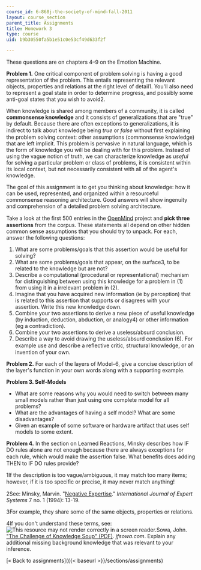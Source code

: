 ```yaml
---
course_id: 6-868j-the-society-of-mind-fall-2011
layout: course_section
parent_title: Assignments
title: Homework 3
type: course
uid: b9b30550fa5b1e51c0e53cf49d633f2f

---
```


These questions are on chapters 4–9 on the Emotion Machine.

**Problem 1.** One critical component of problem solving is having a good representation of the problem. This entails representing the relevant objects, properties and relations at the right level of detail1. You'll also need to represent a goal state in order to determine progress, and possibly some anti-goal states that you wish to avoid2.

When knowledge is shared among members of a community, it is called **commonsense knowledge** and it consists of generalizations that are "true" by default. Because there are often exceptions to generalizations, it is indirect to talk about knowledge being _true_ or _false_ without ﬁrst explaining the problem solving context: other assumptions (commonsense knowledge) that are left implicit. This problem is pervasive in natural language, which is the form of knowledge you will be dealing with for this problem. Instead of using the vague notion of truth, we can characterize knowledge as _useful_ for solving a particular problem or class of problems, it is consistent within its local context, but not necessarily consistent with all of the agent's knowledge.

The goal of this assignment is to get you thinking about knowledge: how it can be used, represented, and organized within a resourceful commonsense reasoning architecture. Good answers will show ingenuity and comprehension of a detailed problem solving architecture.

Take a look at the ﬁrst 500 entries in the [OpenMind](http://p2pfoundation.net/Open_Mind_Commons) project and **pick three assertions** from the corpus. These statements all depend on other hidden common sense assumptions that you should try to unpack. For each, answer the following questions:

1.  What are some problems/goals that this assertion would be useful for solving?
2.  What are some problems/goals that appear, on the surface3, to be related to the knowledge but are not?
3.  Describe a computational (procedural or representational) mechanism for distinguishing between using this knowledge for a problem in (1) from using it in a irrelevant problem in (2).
4.  Imagine that you have acquired new information (ie by perception) that is related to this assertion that supports or disagrees with your assertion. Write this new knowledge down.
5.  Combine your two assertions to derive a new piece of useful knowledge (by induction, deduction, abduction, or analogy4) or other information (eg a contradiction).
6.  Combine your two assertions to derive a useless/absurd conclusion.
7.  Describe a way to avoid drawing the useless/absurd conclusion (6). For example use and describe a reﬂective critic, structural knowledge, or an invention of your own.

**Problem 2.** For each of the layers of Model–6, give a concise description of the layer's function in your own words along with a supporting example.

**Problem 3. Self-Models**

*   What are some reasons why you would need to switch between many small models rather than just using one complete model for all problems?
*   What are the advantages of having a self model? What are some disadvantages?
*   Given an example of some software or hardware artifact that uses self models to some extent.

**Problem 4.** In the section on Learned Reactions, Minsky describes how IF DO rules alone are not enough because there are always exceptions for each rule, which would make the assertion false. What beneﬁts does adding THEN to IF DO rules provide?

1If the description is too vague/ambiguous, it may match too many items; however, if it is too speciﬁc or precise, it may never match anything!

2See: Minsky, Marvin. "[Negative Expertise](http://web.media.mit.edu/~minsky/papers/NegExp.mss.txt)." _International Journal of Expert Systems_ 7 no. 1 (1994): 13-19.

3For example, they share some of the same objects, properties or relations.

4If you don't understand these terms, see: ![This resource may not render correctly in a screen reader.](/images/inacessible.gif)Sowa, John. ["The Challenge of Knowledge Soup" (PDF)](http://www.jfsowa.com/pubs/challenge.pdf). _jfsowa.com_. Explain any additional missing background knowledge that was relevant to your inference.

[« Back to assignments]({{< baseurl >}}/sections/assignments)